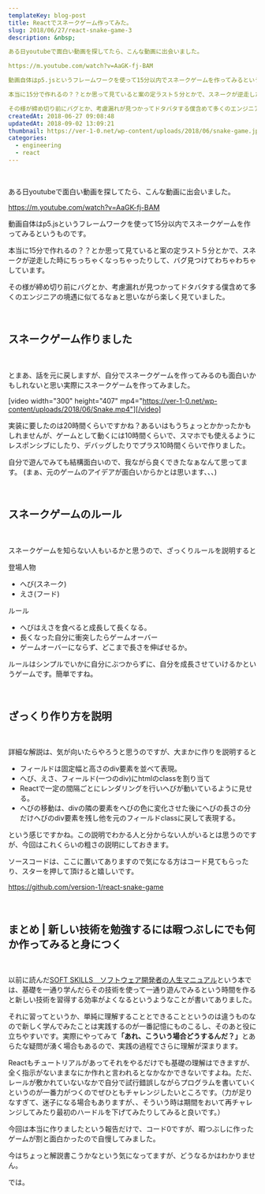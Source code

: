 ```yaml
---
templateKey: blog-post
title: Reactでスネークゲーム作ってみた。
slug: 2018/06/27/react-snake-game-3
description: &nbsp;

ある日youtubeで面白い動画を探してたら、こんな動画に出会いました。

https://m.youtube.com/watch?v=AaGK-fj-BAM

動画自体はp5.jsというフレームワークを使って15分以内でスネークゲームを作ってみるというものです。

本当に15分で作れるの？？とか思って見ていると案の定ラスト５分とかで、スネークが逆走した時にちっちゃくなっちゃったりして、バグ見つけてわちゃわちゃしています。

その様が締め切り前にバグとか、考慮漏れが見つかってドタバタする僕含めて多くのエンジニアの境遇に似てるなぁと思いながら楽しく見ていました。
createdAt: 2018-06-27 09:08:48
updatedAt: 2018-09-02 13:09:21
thumbnail: https://ver-1-0.net/wp-content/uploads/2018/06/snake-game.jpg
categories: 
  - engineering
  - react
---
```


&nbsp;

ある日youtubeで面白い動画を探してたら、こんな動画に出会いました。

https://m.youtube.com/watch?v=AaGK-fj-BAM

動画自体はp5.jsというフレームワークを使って15分以内でスネークゲームを作ってみるというものです。

本当に15分で作れるの？？とか思って見ていると案の定ラスト５分とかで、スネークが逆走した時にちっちゃくなっちゃったりして、バグ見つけてわちゃわちゃしています。

その様が締め切り前にバグとか、考慮漏れが見つかってドタバタする僕含めて多くのエンジニアの境遇に似てるなぁと思いながら楽しく見ていました。

&nbsp;
<h2>スネークゲーム作りました</h2>
&nbsp;

とまあ、話を元に戻しますが、自分でスネークゲームを作ってみるのも面白いかもしれないと思い実際にスネークゲームを作ってみました。

[video width="300" height="407" mp4="https://ver-1-0.net/wp-content/uploads/2018/06/Snake.mp4"][/video]

実装に要したのは20時間くらいですかね？あるいはもうちょっとかかったかもしれませんが、ゲームとして動くには10時間くらいで、スマホでも使えるようにレスポンシブにしたり、デバッグしたりでプラス10時間くらいで作りました。

自分で遊んでみても結構面白いので、我ながら良くできたなぁなんて思ってます。
(まぁ、元のゲームのアイデアが面白いからかとは思います、、、)

&nbsp;
<h2>スネークゲームのルール</h2>
&nbsp;

スネークゲームを知らない人もいるかと思うので、ざっくりルールを説明すると

登場人物
<ul>
 	<li>へび(スネーク)</li>
 	<li>えさ(フード)</li>
</ul>
ルール
<ul>
 	<li>へびはえさを食べると成長して長くなる。</li>
 	<li>長くなった自分に衝突したらゲームオーバー</li>
 	<li>ゲームオーバーにならず、どこまで長さを伸ばせるか。</li>
</ul>
ルールはシンプルでいかに自分にぶつからずに、自分を成長させていけるかというゲームです。簡単ですね。

&nbsp;
<h2>ざっくり作り方を説明</h2>
&nbsp;

詳細な解説は、気が向いたらやろうと思うのですが、大まかに作りを説明すると
<ul>
 	<li>フィールドは固定幅と高さのdiv要素を並べて表現。</li>
 	<li>へび、えさ、フィールド(一つのdiv)にhtmlのclassを割り当て</li>
 	<li>Reactで一定の間隔ごとにレンダリングを行いへびが動いているように見せる。</li>
 	<li>へびの移動は、divの隣の要素をへびの色に変化させた後にへびの長さの分だけへびのdiv要素を残し他を元のフィールドclassに戻して表現する。</li>
</ul>
という感じですかね。この説明でわかる人と分からない人がいるとは思うのですが、今回はこれくらいの粗さの説明にしておきます。

ソースコードは、ここに置いてありますので気になる方はコード見てもらったり、スターを押して頂けると嬉しいです。

<a href="https://github.com/version-1/react-snake-game">https://github.com/version-1/react-snake-game</a>

&nbsp;
<h2>まとめ | 新しい技術を勉強するには暇つぶしにでも何か作ってみると身につく</h2>
&nbsp;

以前に読んだ<a href="https://amzn.to/2KcbIYs">SOFT SKILLS　ソフトウェア開発者の人生マニュアル</a>という本では、基礎を一通り学んだらその技術を使って一通り遊んでみるという時間を作ると新しい技術を習得する効率がよくなるというようなことが書いてありました。

それに習ってというか、単純に理解することとできることというのは違うものなので新しく学んでみたことは実践するのが一番記憶にものこるし、そのあと役に立ちやすいです。実際にやってみて<strong>「あれ、こういう場合どうするんだ？」</strong>とあらたな疑問が湧く場合もあるので、実践の過程でさらに理解が深まります。

Reactもチュートリアルがあってそれをやるだけでも基礎の理解はできますが、全く指示がないままなにか作れと言われるとなかなかできないですよね。ただ、レールが敷かれていないなかで自分で試行錯誤しながらプログラムを書いていくというのが一番力がつくのでぜひともチャレンジしたいところです。（力が足りなすぎて、迷子になる場合もありますが、、そういう時は期間をおいて再チャレンジしてみたり最初のハードルを下げてみたりしてみると良いです。）

今回は本当に作りましたという報告だけで、コード0ですが、暇つぶしに作ったゲームが割と面白かったので自慢してみました。

今はちょっと解説書こうかなという気になってますが、どうなるかはわかりません。

では。
